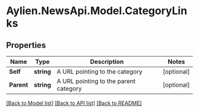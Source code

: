 # Aylien.NewsApi.Model.CategoryLinks
## Properties

Name | Type | Description | Notes
------------ | ------------- | ------------- | -------------
**Self** | **string** | A URL pointing to the category | [optional] 
**Parent** | **string** | A URL pointing to the parent category | [optional] 

[[Back to Model list]](../README.md#documentation-for-models) [[Back to API list]](../README.md#documentation-for-api-endpoints) [[Back to README]](../README.md)

